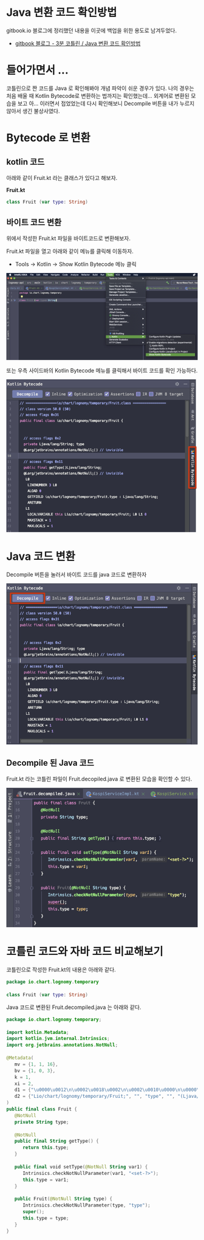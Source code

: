 # Java 변환 코드 확인방법

gitbook.io 블로그에 정리했던 내용을 이곳에 백업을 위한 용도로 남겨두었다.

- [gitbook 블로그 - 3분 코틀린 / Java 변환 코드 확인방법](https://gosgjung.gitbook.io/lognomy/kotlin-study/3/java)

# 들어가면서 ... ‌

코틀린으로 짠 코드를 Java 로 확인해봐야 개념 파악이 쉬운 경우가 있다. 나의 경우는 처음 배울 때 Kotlin Bytecode로 변환하는 법까지는 확인했는데... 외계어로 변환된 모습을 보고 아... 이러면서 접었었는데 다시 확인해보니 Decompile 버튼을 내가 누르지 않아서 생긴 불상사였다.



# Bytecode 로 변환‌

## kotlin 코드‌

아래와 같이 Fruit.kt 라는 클래스가 있다고 해보자.

**Fruit.kt**

```kotlin
class Fruit (var type: String)
```



## 바이트 코드 변환

위에서 작성한 Fruit.kt 파일을 바이트코드로 변환해보자.  

Fruit.kt 파일을 열고 아래와 같이 메뉴를 클릭해 이동하자.  

- Tools -> Kotlin -> Show Kotlin Bytecode 메뉴 클릭

![KOTLIN_TO_JAVA](./KOTLIN_TO_JAVA/1.png)

  

또는 우측 사이드바의 Kotlin Bytecode 메뉴를 클릭해서 바이트 코드를 확인 가능하다.

![KOTLIN_TO_JAVA](./KOTLIN_TO_JAVA/2.png)

  

# Java 코드 변환 

Decompile 버튼을 눌러서 바이트 코드를 java 코드로 변환하자

![KOTLIN_TO_JAVA](./KOTLIN_TO_JAVA/3.png)



## Decompile 된 Java 코드

Fruit.kt 라는 코틀린 파일이 Fruit.decopiled.java 로 변환된 모습을 확인할 수 있다.

![KOTLIN_TO_JAVA](./KOTLIN_TO_JAVA/4.png)



# 코틀린 코드와 자바 코드 비교해보기

코틀린으로 작성한 Fruit.kt의 내용은 아래와 같다.

```kotlin
package io.chart.lognomy.temporary

class Fruit (var type: String)
```

  

Java 코드로 변환된 Fruit.decompiled.java 는 아래와 같다.

```kotlin
package io.chart.lognomy.temporary;

import kotlin.Metadata;
import kotlin.jvm.internal.Intrinsics;
import org.jetbrains.annotations.NotNull;

@Metadata(
   mv = {1, 1, 16},
   bv = {1, 0, 3},
   k = 1,
   xi = 2,
   d1 = {"\u0000\u0012\n\u0002\u0018\u0002\n\u0002\u0010\u0000\n\u0000\n\u0002\u0010\u000e\n\u0002\b\u0005\u0018\u00002\u00020\u0001B\r\u0012\u0006\u0010\u0002\u001a\u00020\u0003¢\u0006\u0002\u0010\u0004R\u001a\u0010\u0002\u001a\u00020\u0003X\u0086\u000e¢\u0006\u000e\n\u0000\u001a\u0004\b\u0005\u0010\u0006\"\u0004\b\u0007\u0010\u0004¨\u0006\b"},
   d2 = {"Lio/chart/lognomy/temporary/Fruit;", "", "type", "", "(Ljava/lang/String;)V", "getType", "()Ljava/lang/String;", "setType", "lognomy-api.main"}
)
public final class Fruit {
   @NotNull
   private String type;

   @NotNull
   public final String getType() {
      return this.type;
   }

   public final void setType(@NotNull String var1) {
      Intrinsics.checkNotNullParameter(var1, "<set-?>");
      this.type = var1;
   }

   public Fruit(@NotNull String type) {
      Intrinsics.checkNotNullParameter(type, "type");
      super();
      this.type = type;
   }
}
```





